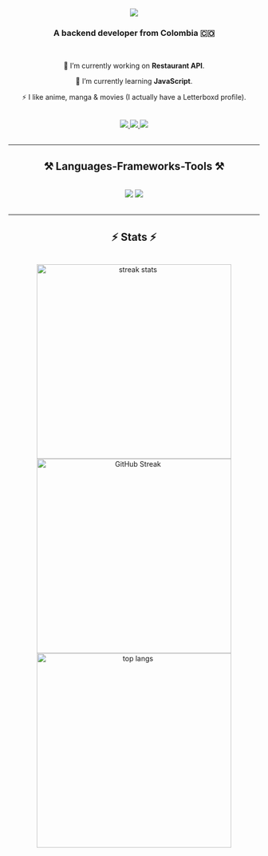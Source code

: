 <h1 align="center">
    <img src="https://readme-typing-svg.herokuapp.com/?font=Righteous&size=35&center=true&vCenter=true&width=500&height=70&duration=3500&lines=Hi+There!+👋;+I'm+Nicolás+Durango!;" />
</h1>

<h3 align="center">A backend developer from Colombia 🇨🇴</h3>

<br/>
<div align="center">

 🔭 I’m currently working on **Restaurant API**. 
 
 🌱 I’m currently learning **JavaScript**.
 
 ⚡ I like anime, manga & movies (I actually have a Letterboxd profile).

</div>

<br/>
    
<div align="center"> 
  <a href="mailto:nikolasdurango@gmail.com">
    <img src="https://img.shields.io/badge/Gmail-333333?style=for-the-badge&logo=gmail&logoColor=red" /> 
  </a>
  
  <a href="https://linkedin.com/in/nicds" target="_blank">
    <img src="https://img.shields.io/badge/LinkedIn-0077B5?style=for-the-badge&logo=linkedin&logoColor=white" target="_blank" /> 
  </a>
  
  <a href="https://nicds.onrender.com/" target="_blank">
     <img src="https://img.shields.io/badge/Portfolio-FF5722?style=for-the-badge&logo=todoist&logoColor=white" target="_blank" /> 
  </a>
  
</div>
<br/>

<hr/>
  <h2 align="center">⚒️ Languages-Frameworks-Tools ⚒️</h2>
  <br/>
  <div align="center">
    <img src="https://skillicons.dev/icons?i=python,django,postgres,postman,github,git" />
    <img src="https://skillicons.dev/icons?i=html,css,bootstrap,javascript" /><br>
  </div>
  <br/>
<hr/>

<h2 align="center">⚡ Stats ⚡</h2>
<br>
<div align=center>
  <img width=390 src="https://streak-stats.demolab.com?user=nicds-dev&theme=transparent&border_radius=10" alt="streak stats"/>
  <img width=390 src="https://github-readme-stats-nicds-projects.vercel.app/api?username=nicds-dev&show_icons=true&theme=transparent&rank_icon=github&border_radius=10" alt="GitHub Streak"/>
  <br/>
  <img width=390 align="center" src="https://github-readme-stats-nicds-projects.vercel.app/api/top-langs/?username=nicds-dev&hide=HTML&langs_count=8&layout=compact&theme=transparent&border_radius=10&size_weight=0.5&count_weight=0.5&exclude_repo=github-readme-stats" alt="top langs" />
</div>

<br/><br/>


<!--
**DevNickDs/DevNickDs** is a ✨ _special_ ✨ repository because its `README.md` (this file) appears on your GitHub profile.

Here are some ideas to get you started:

- 🔭 I’m currently working on ...
- 🌱 I’m currently learning ...
- 👯 I’m looking to collaborate on ...
- 🤔 I’m looking for help with ...
- 💬 Ask me about ...
- 📫 How to reach me: ...
- 😄 Pronouns: ...
- ⚡ Fun fact: ...
-->
